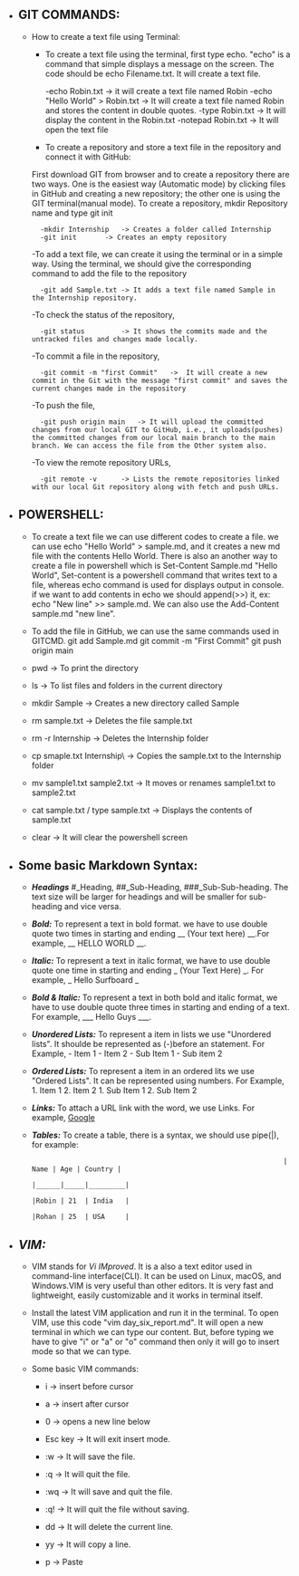 - ## __GIT COMMANDS:__ 

	- How to create a text file using Terminal:
		
		- To create a text file using the terminal, first type echo. "echo" is a command that simple displays a message on the screen. The code should be echo Filename.txt. It will create a text file.

			-echo Robin.txt			-> it will create a text file named Robin
			-echo "Hello World" > Robin.txt	-> It will create a text file named Robin and stores the content in double quotes.
			-type Robin.txt 			-> It will display the content in the Robin.txt
			-notepad Robin.txt		-> It will open the text file


		- To create a repository and store a text file in the repository and connect it with GitHub:

		First download GIT from browser and to create a repository there are two ways. One is the easiest way (Automatic mode) by clicking files in GitHub and creating a new repository; the other one is using the GIT terminal(manual mode). To create a repository, mkdir Repository name and type git init

			-mkdir Internship	-> Creates a folder called Internship
			-git init 		-> Creates an empty repository
	
		-To add a text file, we can create it using the terminal or in a simple way. Using the terminal, we should give the corresponding command to add the file to the repository

			-git add Sample.txt	-> It adds a text file named Sample in the Internship repository.

		-To check the status of the repository,

			-git status 		-> It shows the commits made and the untracked files and changes made locally.


		-To commit a file in the repository,
		
			-git commit -m "first Commit"	->  It will create a new commit in the Git with the message "first commit" and saves the current changes made in the repository

		-To push the file, 

			-git push origin main 	-> It will upload the committed changes from our local GIT to GitHub, i.e., it uploads(pushes) the committed changes from our local main branch to the main branch. We can access the file from the Other system also.

		-To view the remote repository URLs,

			-git remote -v 		-> Lists the remote repositories linked with our local Git repository along with fetch and push URLs.





- ## __POWERSHELL:__

	- To create a text file we can use different codes to create a file. we can use echo "Hello World" > sample.md, and it creates a new md file with the contents Hello World. There is also an another way to create a file in powershell which is Set-Content Sample.md "Hello World", Set-content is a powershell command that writes text to a file, whereas echo command is used for displays output in console. if we want to add contents in echo we should    append(>>) it, ex: echo "New line" >> sample.md. We can also use the Add-Content sample.md "new line".

	- To add the file in GitHub, we can use the same commands used in GITCMD.
                                git add Sample.md
                                git commit -m "First Commit"
                                git push origin main

	- pwd -> To print the directory

	- ls  -> To list files and folders in the current directory

	- mkdir Sample -> Creates a new directory called Sample

	- rm sample.txt -> Deletes the file sample.txt

	- rm -r Internship -> Deletes the Internship folder

	- cp smaple.txt Internship\ -> Copies the sample.txt to the Internship folder

	- mv sample1.txt sample2.txt -> It moves or renames sample1.txt to sample2.txt

	- cat sample.txt / type sample.txt -> Displays the contents of sample.txt

	- clear -> It will clear the powershell screen





- ## __Some basic Markdown Syntax:__

	- ___Headings___ #_Heading, ##_Sub-Heading, ###_Sub-Sub-heading. The text size will be larger for headings and will be smaller for sub-heading and vice versa.

	- ___Bold:___ To represent a text in bold format. we have to use double quote two times in starting and ending __ (Your text here) __.For example, __ HELLO WORLD __.
              
	- ___Italic:___ To represent a text in italic format, we have to use double quote one time in starting and ending _ (Your Text Here) _. For example, _ Hello Surfboard _

	- ___Bold & Italic:___ To represent a text in both bold and italic format, we have to use double quote three times in starting and ending of a text. For example, ___ Hello Guys ___.

	- ___Unordered Lists:___ To represent a item in lists we use "Unordered lists". It shoulde be represented as (-)before an statement.
For Example,
             - Item 1
             - Item 2
                     - Sub Item 1
                     - Sub item 2
	- ___Ordered Lists:___ To represent a item in an ordered lits we use "Ordered Lists". It can be represented using numbers.
For Example,
             1. Item 1
             2. Item 2
                     1. Sub Item 1
                     2. Sub Item 2


	- ___Links:___  To attach a URL link with the word, we use Links. For example, [Google](https://www.google.com)

	- ___Tables:___ To create a table, there is a syntax, we should use pipe(|), for example:

                                                                        | Name | Age | Country |
                                                                        |______|_____|_________|
                                                                        |Robin | 21  | India   |
                                                                        |Rohan | 25  | USA     |




- ## ___VIM:___

	- VIM stands for _Vi IMproved_. It is a also a text editor used in command-line interface(CLI). It can be used on Linux, macOS, and Windows.VIM is very useful than other editors. It is very fast and lightweight, easily customizable and it works in terminal itself.

	- Install the latest VIM application and run it in the terminal. To open VIM, use this code "vim day_six_report.md". It will open a new     terminal in which we can type our content. But, before typing we have to give "i" or "a" or "o" command then only it will go to insert mode so that we can  type.

	- Some basic VIM commands:
		- i -> insert before cursor

		- a -> insert after cursor

		- 0 -> opens a new line below

		- Esc key -> It will exit insert mode.

		- :w -> It will save the file.

		- :q -> It will quit the file.

		- :wq -> It will save and quit the file.

		- :q! -> It will quit the file without saving.

		-  dd -> It will delete the current line.

		-  yy -> It will copy a line.

		-  p  -> Paste







